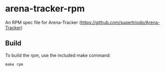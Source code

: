 # arena-tracker-rpm
An RPM spec file for Arena-Tracker (https://github.com/supertriodo/Arena-Tracker)

## Build
To build the rpm, use the included make command:
```
make rpm
```
